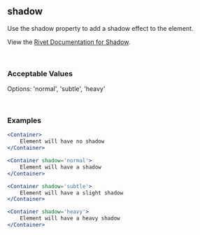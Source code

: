 ## shadow

Use the shadow property to add a shadow effect to the element.

View the [Rivet Documentation for Shadow](https://rivet.iu.edu/utilities/shadow/).

<br/>

### Acceptable Values

Options: 'normal', 'subtle', 'heavy'

<br/>

### Examples

```jsx
<Container>
    Element will have no shadow
</Container>

<Container shadow='normal'>
    Element will have a shadow
</Container>

<Container shadow='subtle'>
    Element will have a slight shadow
</Container>

<Container shadow='heavy'>
    Element will have a heavy shadow
</Container>
```